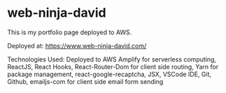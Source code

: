 # web-ninja-david
This is my portfolio page deployed to AWS.

Deployed at: https://www.web-ninja-david.com/

Technologies Used: Deployed to AWS Amplify for serverless computing, ReactJS, React Hooks, React-Router-Dom for client side routing, Yarn for package management, react-google-recaptcha, JSX, VSCode IDE, Git, Github, emailjs-com for client side email form sending

